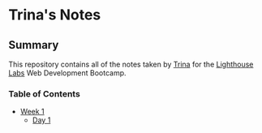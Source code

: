 # Trina's Notes
## Summary

This repository contains all of the notes taken by  [Trina](https://github.com/trinarundgren) for the [Lighthouse Labs](https://www.lighthouselabs.ca/) Web Development Bootcamp.
### Table of Contents
* [Week 1](/Week_1)
  * [Day 1](/Week_1/Day_1)
  
